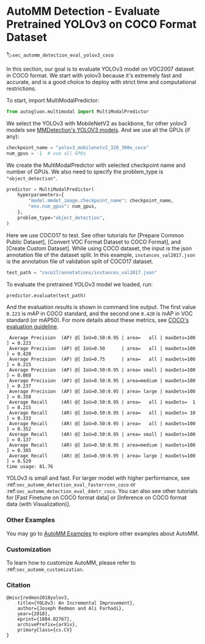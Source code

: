 # AutoMM Detection - Evaluate Pretrained YOLOv3 on COCO Format Dataset
:label:`sec_automm_detection_eval_yolov3_coco`

In this section, our goal is to evaluate YOLOv3 model on VOC2007 dataset in COCO format. We start with yolov3 because it's extremely fast and accurate, and is a good choice to deploy with strict time and computational restrictions.

To start, import MultiModalPredictor:

```python
from autogluon.multimodal import MultiModalPredictor
```

We select the YOLOv3 with MobileNetV2 as backbone, 
for other yolov3 models see [MMDetection's YOLOV3 models](https://github.com/open-mmlab/mmdetection/tree/master/configs/yolo). 
And we use all the GPUs (if any):

```python
checkpoint_name = "yolov3_mobilenetv2_320_300e_coco"
num_gpus = -1  # use all GPUs
```

We create the MultiModalPredictor with selected checkpoint name and number of GPUs.
We also need to specify the problem_type is `"object_detection"`.

```python
predictor = MultiModalPredictor(
    hyperparameters={
        "model.mmdet_image.checkpoint_name": checkpoint_name,
        "env.num_gpus": num_gpus,
    },
    problem_type="object_detection",
)
```

Here we use COCO17 to test. 
See other tutorials for \[Prepare Common Public Dataset], \[Convert VOC Format Dataset to COCO Format], and \[Create Custom Dataset].
While using COCO dataset, the input is the json annotation file of the dataset split.
In this example, `instances_val2017.json` is the annotation file of validation split of COCO17 dataset.

```python
test_path = "coco17/annotations/instances_val2017.json"
```

To evaluate the pretrained YOLOv3 model we loaded, run:

```python
predictor.evaluate(test_path)
```

And the evaluation results is shown in command line output. The first value `0.223` is mAP in COCO standard, and the second one `0.420` is mAP in VOC standard (or mAP50). For more details about these metrics, see [COCO's evaluation guideline](https://cocodataset.org/#detection-eval).

```
 Average Precision  (AP) @[ IoU=0.50:0.95 | area=   all | maxDets=100 ] = 0.223
 Average Precision  (AP) @[ IoU=0.50      | area=   all | maxDets=100 ] = 0.420
 Average Precision  (AP) @[ IoU=0.75      | area=   all | maxDets=100 ] = 0.215
 Average Precision  (AP) @[ IoU=0.50:0.95 | area= small | maxDets=100 ] = 0.060
 Average Precision  (AP) @[ IoU=0.50:0.95 | area=medium | maxDets=100 ] = 0.237
 Average Precision  (AP) @[ IoU=0.50:0.95 | area= large | maxDets=100 ] = 0.358
 Average Recall     (AR) @[ IoU=0.50:0.95 | area=   all | maxDets=  1 ] = 0.215
 Average Recall     (AR) @[ IoU=0.50:0.95 | area=   all | maxDets= 10 ] = 0.333
 Average Recall     (AR) @[ IoU=0.50:0.95 | area=   all | maxDets=100 ] = 0.352
 Average Recall     (AR) @[ IoU=0.50:0.95 | area= small | maxDets=100 ] = 0.137
 Average Recall     (AR) @[ IoU=0.50:0.95 | area=medium | maxDets=100 ] = 0.385
 Average Recall     (AR) @[ IoU=0.50:0.95 | area= large | maxDets=100 ] = 0.529
time usage: 81.76
```

YOLOv3 is small and fast. For larger model with higher performance, see :ref:`sec_automm_detection_eval_fasterrcnn_coco` or :ref:`sec_automm_detection_eval_ddetr_coco`.
You can also see other tutorials for \[Fast Finetune on COCO format data] or \[Inference on COCO format data (with Visualization)].

### Other Examples

You may go to [AutoMM Examples](https://github.com/awslabs/autogluon/tree/master/examples/automm) to explore other examples about AutoMM.

### Customization
To learn how to customize AutoMM, please refer to :ref:`sec_automm_customization`.

### Citation
```
@misc{redmon2018yolov3,
    title={YOLOv3: An Incremental Improvement},
    author={Joseph Redmon and Ali Farhadi},
    year={2018},
    eprint={1804.02767},
    archivePrefix={arXiv},
    primaryClass={cs.CV}
}
```
